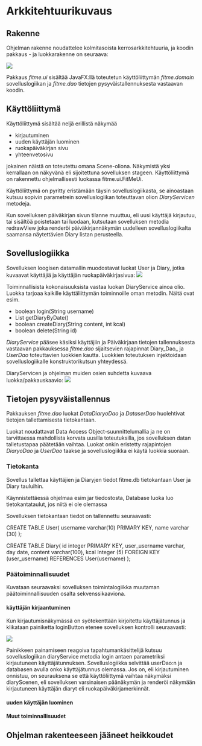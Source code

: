 # Arkkitehtuurikuvaus

## Rakenne

Ohjelman rakenne noudattelee kolmitasoista kerrosarkkitehtuuria, ja koodin pakkaus - ja luokkarakenne on seuraava:

<img src="https://github.com/vsvala/otm-harjoitustyo/blob/dev/dokumentaatio/kuvat/pakkaus.png" >

Pakkaus _fitme.ui_ sisältää JavaFX:llä toteutetun käyttöliittymän _fitme.domain_ sovelluslogiikan ja _fitme.dao_ tietojen pysyväistallennuksesta vastaavan koodin.

## Käyttöliittymä

Käyttöliittymä sisältää neljä erillistä näkymää
- kirjautuminen
- uuden käyttäjän luominen
- ruokapäiväkirjan sivu
- yhteenvetosivu

jokainen näistä on toteutettu omana Scene-oliona. Näkymistä yksi kerrallaan on näkyvänä eli sijoitettuna sovelluksen stageen. Käyttöliittymä on rakennettu ohjelmallisesti luokassa fitme.ui.FitMeUi.

Käyttöliittymä on pyritty eristämään täysin sovelluslogiikasta, se ainoastaan kutsuu sopivin parametrein sovelluslogiikan toteuttavan olion _DiaryServicen_ metodeja.

Kun sovelluksen päiväkirjan sivun tilanne muuttuu, eli uusi käyttäjä kirjautuu, tai sisältöä poistetaan tai luodaan, kutsutaan sovelluksen metodia redrawView joka renderöi päiväkirjannäkymän uudelleen sovelluslogiikalta saamansa näytettävien Diary listan perusteella.

## Sovelluslogiikka

Sovelluksen loogisen datamallin muodostavat luokat User ja Diary, jotka kuvaavat käyttäjiä ja käyttäjän ruokapäiväkirjasivua:
<img src="https://github.com/vsvala/otm-harjoitustyo/blob/dev/dokumentaatio/kuvat/tietokanta%20(1).png" >

Toiminnallisista kokonaisuuksista vastaa luokan DiaryService ainoa olio. Luokka tarjoaa kaikille käyttäliittymän toiminnoille oman metodin. Näitä ovat esim.
- boolean login(String username)
- List<Diary> getDiaryByDate() 
- boolean createDiary(String content, int kcal) 
- boolean delete(String id) 

_DiaryService_ pääsee käsiksi käyttäjiin ja Päiväkirjaan tietojen tallennuksesta vastaavan pakkauksessa _fitme.dao_ sijaitsevien rajapinnat  Diary_Dao_ ja _UserDao_ toteuttavien luokkien kautta. Luokkien toteutuksen injektoidaan sovelluslogiikalle konstruktorikutsun yhteydessä.

DiaryServicen ja ohjelman muiden osien suhdetta kuvaava luokka/pakkauskaavio:
<img src="https://github.com/vsvala/otm-harjoitustyo/blob/dev/dokumentaatio/kuvat/luokka_pakkausKaavio.png" >

## Tietojen pysyväistallennus

Pakkauksen _fitme.dao_ luokat _DataDiaryoDao_ ja _DataserDao_ huolehtivat tietojen tallettamisesta tietokantaan.

Luokat noudattavat Data Access Object-suunnittelumallia ja ne on tarvittaessa mahdollista korvata uusilla toteutuksilla, jos sovelluksen datan talletustapaa päätetään vaihtaa. Luokat onkin eristetty rajapintojen _DiaryoDao_ ja _UserDao_ taakse ja sovelluslogiikka ei käytä luokkia suoraan.


### Tietokanta

Sovellus tallettaa käyttäjien ja Diaryjen tiedot fitme.db tietokantaan User ja Diary tauluihin.

Käynnistettäessä ohjelmaa esim jar tiedostosta, Database luoka luo tietokantataulut, jos niitä ei ole olemassa

Sovelluksen tietokantaan tiedot on tallennettu seuraavasti:

CREATE TABLE User(
username varchar(10) PRIMARY KEY,
name varchar (30)
 );
 
CREATE TABLE Diary(
id integer PRIMARY KEY,
user_username varchar,  
day date,
content varchar(100),
kcal Integer (5)
FOREIGN KEY (user_username) REFERENCES User(username)
);


### Päätoiminnallisuudet

Kuvataan seuraavaksi sovelluksen toimintalogiikka muutaman päätoiminnallisuuden osalta sekvenssikaaviona.

#### käyttäjän kirjaantuminen

Kun kirjautumisnäkymässä on syötekenttään kirjoitettu käyttäjätunnus ja klikataan painiketta loginButton etenee sovelluksen kontrolli seuraavasti:

<img src="https://github.com/vsvala/otm-harjoitustyo/blob/master/dokumentaatio/kuvat/login_sekvenssikaavio%20(2).png">

Painikkeen painamiseen reagoiva tapahtumankäsittelijä kutsuu sovelluslogiikan diaryService metodia login antaen parametriksi kirjautuneen käyttäjätunnuksen. Sovelluslogiikka selvittää userDao:n ja databasen avulla onko käyttäjätunnus olemassa. Jos on, eli kirjautuminen onnistuu, on seurauksena se että käyttöliittymä vaihtaa näkymäksi diaryScenen, eli sovelluksen varsinaisen päänäkymän ja renderöi näkymään kirjautuneen käyttäjän diaryt eli  ruokapäiväkirjamerkinnät.

#### uuden käyttäjän luominen


#### Muut toiminnallisuudet


## Ohjelman rakenteeseen jääneet heikkoudet


